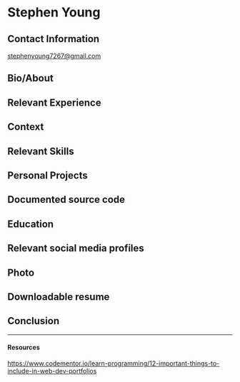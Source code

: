 # Stephen Young

## Contact Information
stephenyoung7267@gmail.com

## Bio/About

## Relevant Experience

## Context

## Relevant Skills

## Personal Projects

## Documented source code

## Education

## Relevant social media profiles

## Photo

## Downloadable resume

## Conclusion

---
#### Resources
https://www.codementor.io/learn-programming/12-important-things-to-include-in-web-dev-portfolios
